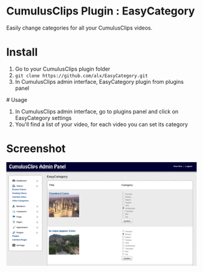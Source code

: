 CumulusClips Plugin : EasyCategory
==================================

Easily change categories for all your CumulusClips videos.

# Install

1. Go to your CumulusClips plugin folder
2. ```git clone https://github.com/alx/EasyCategory.git```
3. In CumulusClips admin interface, EasyCategory plugin from plugins panel

# Usage

1. In CumulusClips admin interface, go to plugins panel and click on EasyCategory settings
2. You'll find a list of your video, for each video you can set its category

# Screenshot

![Screenshot](/docs/screenshot.png?raw=true)
